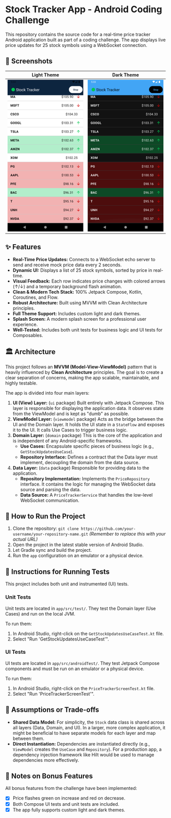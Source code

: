 # Stock Tracker App - Android Coding Challenge

This repository contains the source code for a real-time price tracker Android application built as part of a coding challenge. The app displays live price updates for 25 stock symbols using a WebSocket connection.

## 📸 Screenshots



| Light Theme | Dark Theme |
| :---: | :---: |
| ![Light Theme](screenshots/light_theme.png) | ![Dark Theme](screenshots/dark_theme.png) |

## ✨ Features

- **Real-Time Price Updates:** Connects to a WebSocket echo server to send and receive mock price data every 2 seconds.
- **Dynamic UI:** Displays a list of 25 stock symbols, sorted by price in real-time.
- **Visual Feedback:** Each row indicates price changes with colored arrows (↑/↓) and a temporary background flash animation.
- **Clean & Modern Tech Stack:** 100% Jetpack Compose, Kotlin, Coroutines, and Flow.
- **Robust Architecture:** Built using MVVM with Clean Architecture principles.
- **Full Theme Support:** Includes custom light and dark themes.
- **Splash Screen:** A modern splash screen for a professional user experience.
- **Well-Tested:** Includes both unit tests for business logic and UI tests for Composables.

## 🏛️ Architecture

This project follows an **MVVM (Model-View-ViewModel)** pattern that is heavily influenced by **Clean Architecture** principles. The goal is to create a clear separation of concerns, making the app scalable, maintainable, and highly testable.

The app is divided into four main layers:

1.  **UI (View) Layer:** (`ui` package) Built entirely with Jetpack Compose. This layer is responsible for displaying the application data. It observes state from the ViewModel and is kept as "dumb" as possible.
2.  **ViewModel Layer:** (`viewmodel` package) Acts as the bridge between the UI and the Domain layer. It holds the UI state in a `StateFlow` and exposes it to the UI. It calls Use Cases to trigger business logic.
3.  **Domain Layer:** (`domain` package) This is the core of the application and is independent of any Android-specific frameworks.
    * **Use Cases:** Encapsulate specific pieces of business logic (e.g., `GetStockUpdatesUseCase`).
    * **Repository Interface:** Defines a contract that the Data layer must implement, decoupling the domain from the data source.
4.  **Data Layer:** (`data` package) Responsible for providing data to the application.
    * **Repository Implementation:** Implements the `PriceRepository` interface. It contains the logic for managing the WebSocket data source and parsing the data.
    * **Data Source:** A `PriceTrackerService` that handles the low-level WebSocket communication.

## 🚀 How to Run the Project

1.  Clone the repository: `git clone https://github.com/your-username/your-repository-name.git` *(Remember to replace this with your actual URL)*
2.  Open the project in the latest stable version of Android Studio.
3.  Let Gradle sync and build the project.
4.  Run the `app` configuration on an emulator or a physical device.

## 🧪 Instructions for Running Tests

This project includes both unit and instrumented (UI) tests.

### Unit Tests
Unit tests are located in `app/src/test/`. They test the Domain layer (Use Cases) and run on the local JVM.

To run them:
1.  In Android Studio, right-click on the `GetStockUpdatesUseCaseTest.kt` file.
2.  Select "Run 'GetStockUpdatesUseCaseTest'".

### UI Tests
UI tests are located in `app/src/androidTest/`. They test Jetpack Compose components and must be run on an emulator or a physical device.

To run them:
1.  In Android Studio, right-click on the `PriceTrackerScreenTest.kt` file.
2.  Select "Run 'PriceTrackerScreenTest'".

## 📝 Assumptions or Trade-offs

- **Shared Data Model:** For simplicity, the `Stock` data class is shared across all layers (Data, Domain, and UI). In a larger, more complex application, it might be beneficial to have separate models for each layer and map between them.
- **Direct Instantiation:** Dependencies are instantiated directly (e.g., `ViewModel` creates the `UseCase` and `Repository`). For a production app, a dependency injection framework like Hilt would be used to manage dependencies more effectively.

## 🌟 Notes on Bonus Features

All bonus features from the challenge have been implemented:
- [x] Price flashes green on increase and red on decrease.
- [x] Both Compose UI tests and unit tests are included.
- [x] The app fully supports custom light and dark themes.
